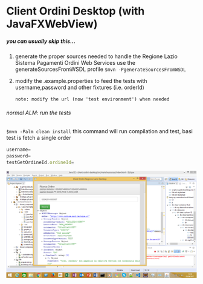 # Client Ordini Desktop (with JavaFXWebView)
##### you can usually skip this... 
1. generate the proper sources needed to handle the Regione Lazio Sistema Pagamenti Ordini Web Services use the generateSourcesFromWSDL profile
``$mvn -PgenerateSourcesFromWSDL``
2. modify the .example.properties to feed the tests with username,password and other fixtures (i.e. orderId)
      
       note: modify the url (now 'test environment') when needed
 
###### normal ALM: run the tests
 ``$mvn -Palm clean install``
this command will run compilation and test, basi test is fetch a single order

```javascript
username=
password=
testGetOrdineId.ordineId= 
```

![client screenshot](/src/test/resources/screenshot/client-ordini-desktop.png?raw=true "client ordini desktop")
